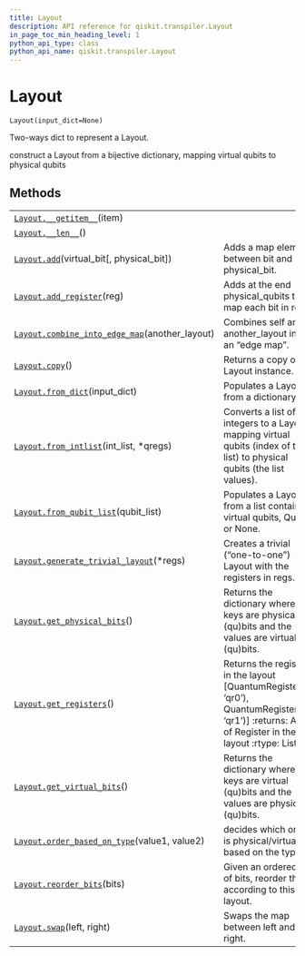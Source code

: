 ```yaml
---
title: Layout
description: API reference for qiskit.transpiler.Layout
in_page_toc_min_heading_level: 1
python_api_type: class
python_api_name: qiskit.transpiler.Layout
---
```


# Layout

<span id="qiskit.transpiler.Layout" />

`Layout(input_dict=None)`

Two-ways dict to represent a Layout.

construct a Layout from a bijective dictionary, mapping virtual qubits to physical qubits

## Methods

|                                                                                                                                                    |                                                                                                                                                     |
| -------------------------------------------------------------------------------------------------------------------------------------------------- | --------------------------------------------------------------------------------------------------------------------------------------------------- |
| [`Layout.__getitem__`](qiskit.transpiler.Layout.__getitem__ "qiskit.transpiler.Layout.__getitem__")(item)                                          |                                                                                                                                                     |
| [`Layout.__len__`](qiskit.transpiler.Layout.__len__ "qiskit.transpiler.Layout.__len__")()                                                          |                                                                                                                                                     |
| [`Layout.add`](qiskit.transpiler.Layout.add "qiskit.transpiler.Layout.add")(virtual\_bit\[, physical\_bit])                                        | Adds a map element between bit and physical\_bit.                                                                                                   |
| [`Layout.add_register`](qiskit.transpiler.Layout.add_register "qiskit.transpiler.Layout.add_register")(reg)                                        | Adds at the end physical\_qubits that map each bit in reg.                                                                                          |
| [`Layout.combine_into_edge_map`](qiskit.transpiler.Layout.combine_into_edge_map "qiskit.transpiler.Layout.combine_into_edge_map")(another\_layout) | Combines self and another\_layout into an “edge map”.                                                                                               |
| [`Layout.copy`](qiskit.transpiler.Layout.copy "qiskit.transpiler.Layout.copy")()                                                                   | Returns a copy of a Layout instance.                                                                                                                |
| [`Layout.from_dict`](qiskit.transpiler.Layout.from_dict "qiskit.transpiler.Layout.from_dict")(input\_dict)                                         | Populates a Layout from a dictionary.                                                                                                               |
| [`Layout.from_intlist`](qiskit.transpiler.Layout.from_intlist "qiskit.transpiler.Layout.from_intlist")(int\_list, \*qregs)                         | Converts a list of integers to a Layout mapping virtual qubits (index of the list) to physical qubits (the list values).                            |
| [`Layout.from_qubit_list`](qiskit.transpiler.Layout.from_qubit_list "qiskit.transpiler.Layout.from_qubit_list")(qubit\_list)                       | Populates a Layout from a list containing virtual qubits, Qubit or None.                                                                            |
| [`Layout.generate_trivial_layout`](qiskit.transpiler.Layout.generate_trivial_layout "qiskit.transpiler.Layout.generate_trivial_layout")(\*regs)    | Creates a trivial (“one-to-one”) Layout with the registers in regs.                                                                                 |
| [`Layout.get_physical_bits`](qiskit.transpiler.Layout.get_physical_bits "qiskit.transpiler.Layout.get_physical_bits")()                            | Returns the dictionary where the keys are physical (qu)bits and the values are virtual (qu)bits.                                                    |
| [`Layout.get_registers`](qiskit.transpiler.Layout.get_registers "qiskit.transpiler.Layout.get_registers")()                                        | Returns the registers in the layout \[QuantumRegister(2, ‘qr0’), QuantumRegister(3, ‘qr1’)] :returns: A list of Register in the layout :rtype: List |
| [`Layout.get_virtual_bits`](qiskit.transpiler.Layout.get_virtual_bits "qiskit.transpiler.Layout.get_virtual_bits")()                               | Returns the dictionary where the keys are virtual (qu)bits and the values are physical (qu)bits.                                                    |
| [`Layout.order_based_on_type`](qiskit.transpiler.Layout.order_based_on_type "qiskit.transpiler.Layout.order_based_on_type")(value1, value2)        | decides which one is physical/virtual based on the type.                                                                                            |
| [`Layout.reorder_bits`](qiskit.transpiler.Layout.reorder_bits "qiskit.transpiler.Layout.reorder_bits")(bits)                                       | Given an ordered list of bits, reorder them according to this layout.                                                                               |
| [`Layout.swap`](qiskit.transpiler.Layout.swap "qiskit.transpiler.Layout.swap")(left, right)                                                        | Swaps the map between left and right.                                                                                                               |

